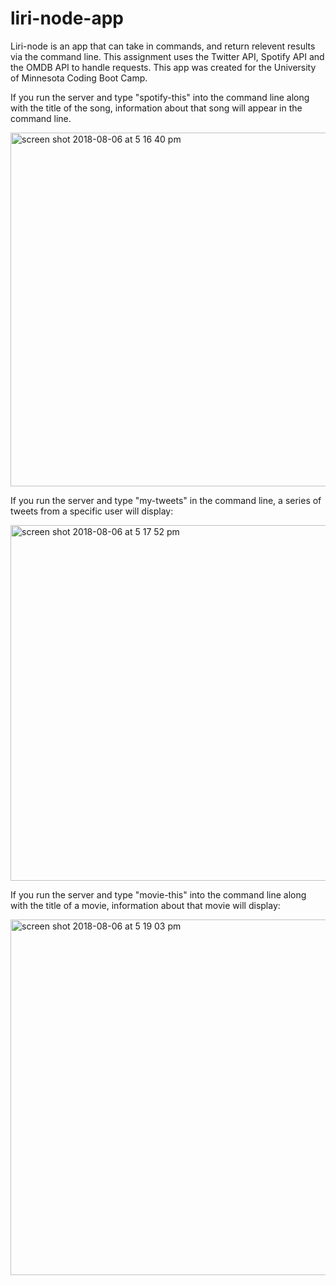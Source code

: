 # liri-node-app

Liri-node is an app that can take in commands, and return relevent results via the command line. This assignment uses the Twitter API, Spotify API and the OMDB API to handle requests. This app was created for the University of Minnesota Coding Boot Camp. 

If you run the server and type "spotify-this" into the command line along with the title of the song, information about that song will appear in the command line. 

<img width="566" alt="screen shot 2018-08-06 at 5 16 40 pm" src="https://user-images.githubusercontent.com/35227935/43743861-14a85fcc-999d-11e8-8a74-6617a0b9dfd7.png">

If you run the server and type "my-tweets" in the command line, a series of tweets from a specific user will display: 

<img width="569" alt="screen shot 2018-08-06 at 5 17 52 pm" src="https://user-images.githubusercontent.com/35227935/43743880-2ea36106-999d-11e8-9555-49236e69406e.png">

If you run the server and type "movie-this" into the command line along with the title of a movie, information about that movie will display: 

<img width="569" alt="screen shot 2018-08-06 at 5 19 03 pm" src="https://user-images.githubusercontent.com/35227935/43743910-517bd546-999d-11e8-8bba-7822f2710438.png">



